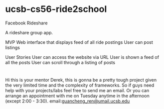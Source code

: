 # ucsb-cs56-ride2school
Facebook Rideshare

A rideshare group app.

MVP
Web interface that displays feed of all ride postings
User can post listings



User Stories
User can access the website via URL
User is shown a feed of all the posts
User can scroll through a listing of posts 


#
Hi this is your mentor Derek, this is gonna be a pretty tough project given the very limited time and the complexity of frameworks. So if guys need help with your projects/labs feel free to send me an email. Or you can arrange an appointment with me on Tuesday anytime in the afternoon (except 2:00 - 3:30). 
email:guancheng_ren@umail.ucsb.edu
